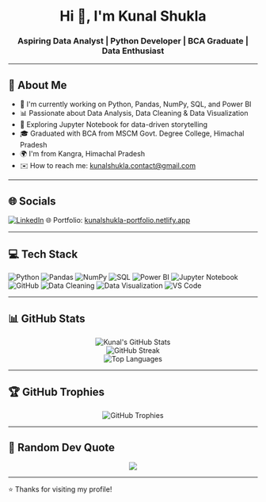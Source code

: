 <h1 align="center">Hi 👋, I'm Kunal Shukla</h1>
<h3 align="center">Aspiring Data Analyst | Python Developer | BCA Graduate | Data Enthusiast</h3>

---

## 📌 About Me
- 🔭 I'm currently working on Python, Pandas, NumPy, SQL, and Power BI
- 📊 Passionate about Data Analysis, Data Cleaning & Data Visualization
- 📖 Exploring Jupyter Notebook for data-driven storytelling
- 🎓 Graduated with BCA from MSCM Govt. Degree College, Himachal Pradesh
- 🌍 I'm from Kangra, Himachal Pradesh
- ✉️ How to reach me: [kunalshukla.contact@gmail.com](mailto:kunalshukla.contact@gmail.com)

---

## 🌐 Socials

[![LinkedIn](https://img.shields.io/badge/LinkedIn-0077B5?style=flat&logo=linkedin&logoColor=white)](https://www.linkedin.com/in/YOUR_LINKEDIN)
🌐 Portfolio: [kunalshukla-portfolio.netlify.app](https://kunalshukla-portfolio.netlify.app)


---

## 💻 Tech Stack

![Python](https://img.shields.io/badge/Python-3670A0?style=for-the-badge&logo=python&logoColor=white)
![Pandas](https://img.shields.io/badge/Pandas-150458?style=for-the-badge&logo=pandas&logoColor=white)
![NumPy](https://img.shields.io/badge/Numpy-013243?style=for-the-badge&logo=numpy&logoColor=white)
![SQL](https://img.shields.io/badge/SQL-003B57?style=for-the-badge&logo=mysql&logoColor=white)
![Power BI](https://img.shields.io/badge/Power%20BI-F2C811?style=for-the-badge&logo=powerbi&logoColor=black)
![Jupyter Notebook](https://img.shields.io/badge/Jupyter-F37626?style=for-the-badge&logo=jupyter&logoColor=white)
![GitHub](https://img.shields.io/badge/GitHub-181717?style=for-the-badge&logo=github&logoColor=white)
![Data Cleaning](https://img.shields.io/badge/Data_Cleaning-FF6F61?style=for-the-badge)
![Data Visualization](https://img.shields.io/badge/Data_Visualization-00BFFF?style=for-the-badge)
![VS Code](https://img.shields.io/badge/VSCode-007ACC?style=for-the-badge&logo=visual-studio-code&logoColor=white)


---

## 📊 GitHub Stats

<p align="center">
  <img src="https://github-readme-stats.vercel.app/api?username=KunalShukla1&show_icons=true&theme=radical" alt="Kunal's GitHub Stats" />
  <br>
  <img src="https://github-readme-streak-stats.herokuapp.com/?user=KunalShukla1&theme=radical" alt="GitHub Streak" />
  <br>
  <img src="https://github-readme-stats.vercel.app/api/top-langs/?username=KunalShukla1&layout=compact&theme=radical" alt="Top Languages" />
</p>

---

## 🏆 GitHub Trophies

<p align="center">
  <img src="https://github-profile-trophy.vercel.app/?username=KunalShukla1&theme=radical&no-frame=true&no-bg=true&margin-w=4" alt="GitHub Trophies" />
</p>

---

## 💬 Random Dev Quote

<p align="center">
  <img src="https://quotes-github-readme.vercel.app/api?type=horizontal&theme=radical" />
</p>

---

⭐️ Thanks for visiting my profile!
